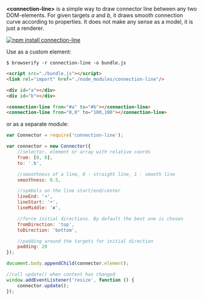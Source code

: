 **&lt;connection-line&gt;** is a simple way to draw connector line between any two DOM-elements.
For given targets _a_ and _b_, it draws smooth connection curve according to properties.
It does not make any sense as a model, it is just a renderer.

[![npm install connection-line](https://nodei.co/npm/connection-line.png?mini=true)](https://npmjs.org/package/connection-line/)

Use as a custom element:

`$ browserify -r connection-line -o bundle.js`

```html
<script src="./bundle.js"></script>
<link rel="import" href="./node_modules/connection-line"/>

<div id="a"></div>
<div id="b"></div>

<connection-line from="#a" to="#b"></connection-line>
<connection-line from="0,0" to="100,100"></connection-line>
```

or as a separate module:

```js
var Connector = require('connection-line');

var connector = new Connector({
	//selector, element or array with relative coords
	from: [0, 0],
	to: '.b',

	//smoothness of a line, 0 - straight line, 1 - smooth line
	smoothness: 0.5,

	//symbols on the line start/end/center
	lineEnd: '➜',
	lineStart: '•',
	lineMiddle: '✘',

	//force initial directions. By default the best one is chosen
	fromDirection: 'top',
	toDirection: 'bottom',

	//padding around the targets for initial direction
	padding: 20
});

document.body.appendChild(connector.element);

//call update() when content has changed
window.addEventListener('resize', function () {
	connector.update();
});
```